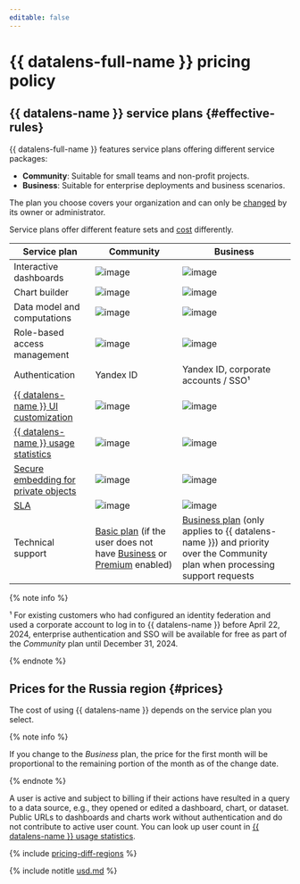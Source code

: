 ```yaml
---
editable: false
---
```


# {{ datalens-full-name }} pricing policy



## {{ datalens-name }} service plans {#effective-rules}

{{ datalens-full-name }} features service plans offering different service packages:

* **Community**: Suitable for small teams and non-profit projects.
* **Business**: Suitable for enterprise deployments and business scenarios.

The plan you choose covers your organization and can only be [changed](./settings/service-plan.md#change-service-plan) by its owner or administrator.

Service plans offer different feature sets and [cost](#prices) differently.

| **Service plan** | **Community** | **Business** |
------------------ |---------------|---------------
| Interactive dashboards | ![image](../_assets/common/yes.svg) | ![image](../_assets/common/yes.svg) |
| Chart builder | ![image](../_assets/common/yes.svg) | ![image](../_assets/common/yes.svg) |
| Data model and computations | ![image](../_assets/common/yes.svg) | ![image](../_assets/common/yes.svg) |
| Role-based access management | ![image](../_assets/common/yes.svg) | ![image](../_assets/common/yes.svg) |
| Authentication | Yandex ID | Yandex ID, corporate accounts / SSO¹ |
| [{{ datalens-name }} UI customization](./settings/ui-customization.md) | ![image](../_assets/common/no.svg) | ![image](../_assets/common/yes.svg) |
| [{{ datalens-name }} usage statistics](./operations/connection/create-usage-tracking.md) | ![image](../_assets/common/no.svg) | ![image](../_assets/common/yes.svg) |
| [Secure embedding for private objects](./security/private-embedded-objects.md) | ![image](../_assets/common/no.svg) | ![image](../_assets/common/yes.svg) |
| [SLA](https://yandex.com/legal/cloud_sla_datalens) | ![image](../_assets/common/no.svg) | ![image](../_assets/common/yes.svg) |
| Technical support | [Basic plan](../support/pricing.md#base) (if the user does not have [Business](../support/pricing.md#business) or [Premium](../support/pricing.md#premium) enabled) | [Business plan](../support/pricing.md#business) (only applies to {{ datalens-name }}) and priority over the Community plan when processing support requests |

{% note info %}

¹ For existing customers who had configured an identity federation and used a corporate account to log in to {{ datalens-name }} before April 22, 2024, enterprise authentication and SSO will be available for free as part of the _Community_ plan until December 31, 2024.

{% endnote %}

## Prices for the Russia region {#prices}

The cost of using {{ datalens-name }} depends on the service plan you select.

{% note info %}

If you change to the _Business_ plan, the price for the first month will be proportional to the remaining portion of the month as of the change date.

{% endnote %}

A user is active and subject to billing if their actions have resulted in a query to a data source, e.g., they opened or edited a dashboard, chart, or dataset. Public URLs to dashboards and charts work without authentication and do not contribute to active user count. You can look up user count in [{{ datalens-name }} usage statistics](./operations/connection/create-usage-tracking.md).

{% include [pricing-diff-regions](../_includes/pricing-diff-regions.md) %}



{% include notitle [usd.md](../_pricing/datalens/usd.md) %}

